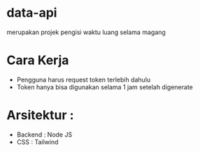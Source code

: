 # data-api
merupakan projek pengisi waktu luang selama magang

# Cara Kerja
- Pengguna harus request token terlebih dahulu
- Token hanya bisa digunakan selama 1 jam setelah digenerate

# Arsitektur : 
- Backend : Node JS
- CSS : Tailwind

